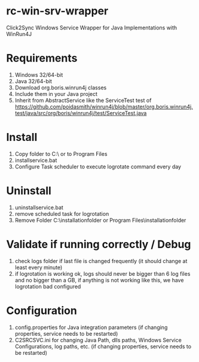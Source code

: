 # rc-win-srv-wrapper
Click2Sync Windows Service Wrapper for Java Implementations with WinRun4J

# Requirements

1. Windows 32/64-bit
2. Java 32/64-bit
3. Download org.boris.winrun4j classes
4. Include them in your Java project
5. Inherit from AbstractService like the ServiceTest test of 
    https://github.com/poidasmith/winrun4j/blob/master/org.boris.winrun4j.test/java/src/org/boris/winrun4j/test/ServiceTest.java

# Install

1. Copy folder to C:\ or to Program Files
2. installservice.bat
3. Configure Task scheduler to execute logrotate command every day

# Uninstall

1. uninstallservice.bat
2. remove scheduled task for logrotation
3. Remove Folder C:\installationfolder or Program Files\installationfolder

# Validate if running correctly / Debug

1. check logs folder if last file is changed frequently (it should change at least every minute)
2. if logrotation is working ok, logs should never be bigger than 6 log files and no bigger than a GB, if anything is not working like this, we have logrotation bad configured

# Configuration

1. config.properties for Java integration parameters (if changing properties, service needs to be restarted)
2. C2SRCSVC.ini for changing Java Path, dlls paths, Windows Service Configurations, log paths, etc. (if changing properties, service needs to be restarted)

